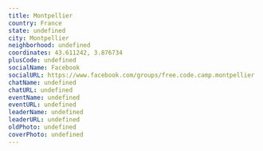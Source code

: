 ```yaml
---
title: Montpellier
country: France
state: undefined
city: Montpellier
neighborhood: undefined
coordinates: 43.611242, 3.876734
plusCode: undefined
socialName: Facebook
socialURL: https://www.facebook.com/groups/free.code.camp.montpellier
chatName: undefined
chatURL: undefined
eventName: undefined
eventURL: undefined
leaderName: undefined
leaderURL: undefined
oldPhoto: undefined
coverPhoto: undefined
---
```

